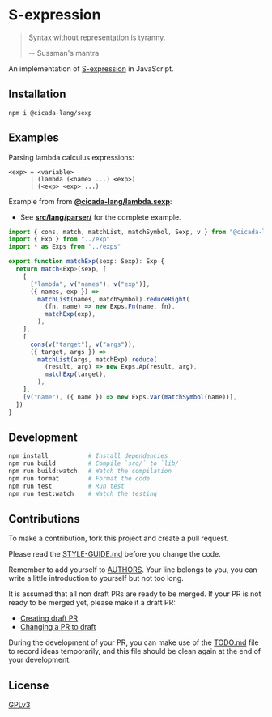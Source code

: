 # S-expression

> Syntax without representation is tyranny.
>
> -- Sussman's mantra

An implementation of [S-expression](https://en.wikipedia.org/wiki/S-expression) in JavaScript.

## Installation

```
npm i @cicada-lang/sexp
```

## Examples

Parsing lambda calculus expressions:

```
<exp> = <variable>
      | (lambda (<name> ...) <exp>)
      | (<exp> <exp> ...)
```

Example from from [**@cicada-lang/lambda.sexp**](https://github.com/cicada-lang/lambda.sexp):

- See [**src/lang/parser/**](https://github.com/cicada-lang/lambda.sexp/tree/master/src/lang/parser) for the complete example.

```typescript
import { cons, match, matchList, matchSymbol, Sexp, v } from "@cicada-lang/sexp"
import { Exp } from "../exp"
import * as Exps from "../exps"

export function matchExp(sexp: Sexp): Exp {
  return match<Exp>(sexp, [
    [
      ["lambda", v("names"), v("exp")],
      ({ names, exp }) =>
        matchList(names, matchSymbol).reduceRight(
          (fn, name) => new Exps.Fn(name, fn),
          matchExp(exp),
        ),
    ],
    [
      cons(v("target"), v("args")),
      ({ target, args }) =>
        matchList(args, matchExp).reduce(
          (result, arg) => new Exps.Ap(result, arg),
          matchExp(target),
        ),
    ],
    [v("name"), ({ name }) => new Exps.Var(matchSymbol(name))],
  ])
}
```

## Development

```sh
npm install           # Install dependencies
npm run build         # Compile `src/` to `lib/`
npm run build:watch   # Watch the compilation
npm run format        # Format the code
npm run test          # Run test
npm run test:watch    # Watch the testing
```

## Contributions

To make a contribution, fork this project and create a pull request.

Please read the [STYLE-GUIDE.md](STYLE-GUIDE.md) before you change the code.

Remember to add yourself to [AUTHORS](AUTHORS).
Your line belongs to you, you can write a little
introduction to yourself but not too long.

It is assumed that all non draft PRs are ready to be merged.
If your PR is not ready to be merged yet, please make it a draft PR:

- [Creating draft PR](https://github.blog/2019-02-14-introducing-draft-pull-requests)
- [Changing a PR to draft](https://docs.github.com/en/pull-requests/collaborating-with-pull-requests/proposing-changes-to-your-work-with-pull-requests/changing-the-stage-of-a-pull-request)

During the development of your PR, you can make use of
the [TODO.md](TODO.md) file to record ideas temporarily,
and this file should be clean again at the end of your development.

## License

[GPLv3](LICENSE)
